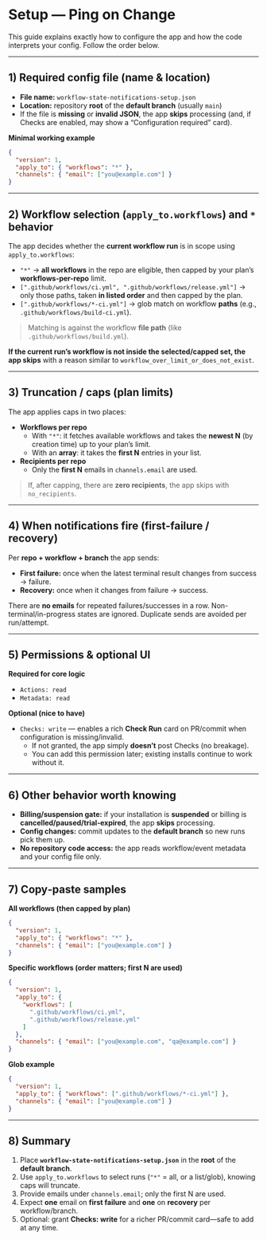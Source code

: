 # Setup — Ping on Change

This guide explains exactly how to configure the app and how the code interprets your config. Follow the order below.

---

## 1) Required config file (name & location)

- **File name:** `workflow-state-notifications-setup.json`
- **Location:** repository **root** of the **default branch** (usually `main`)
- If the file is **missing** or **invalid JSON**, the app **skips** processing (and, if Checks are enabled, may show a “Configuration required” card).

**Minimal working example**

```json
{
  "version": 1,
  "apply_to": { "workflows": "*" },
  "channels": { "email": ["you@example.com"] }
}
```

---

## 2) Workflow selection (`apply_to.workflows`) and `*` behavior

The app decides whether the **current workflow run** is in scope using `apply_to.workflows`:

- `"*"` → **all workflows** in the repo are eligible, then capped by your plan’s **workflows-per-repo** limit.
- `[".github/workflows/ci.yml", ".github/workflows/release.yml"]` → only those paths, taken **in listed order** and then capped by the plan.
- `[".github/workflows/*-ci.yml"]` → glob match on workflow **paths** (e.g., `.github/workflows/build-ci.yml`).

> Matching is against the workflow **file path** (like `.github/workflows/build.yml`).

**If the current run’s workflow is not inside the selected/capped set, the app skips** with a reason similar to `workflow_over_limit_or_does_not_exist`.

---

## 3) Truncation / caps (plan limits)

The app applies caps in two places:

- **Workflows per repo**
  - With `"*"`: it fetches available workflows and takes the **newest N** (by creation time) up to your plan’s limit.
  - With an **array**: it takes the **first N** entries in your list.
- **Recipients per repo**
  - Only the **first N** emails in `channels.email` are used.

> If, after capping, there are **zero recipients**, the app skips with `no_recipients`.

---

## 4) When notifications fire (first-failure / recovery)

Per **repo + workflow + branch** the app sends:

- **First failure:** once when the latest terminal result changes from success → failure.
- **Recovery:** once when it changes from failure → success.

There are **no emails** for repeated failures/successes in a row. Non-terminal/in-progress states are ignored. Duplicate sends are avoided per run/attempt.

---

## 5) Permissions & optional UI

**Required for core logic**

- `Actions: read`
- `Metadata: read`

**Optional (nice to have)**

- `Checks: write` — enables a rich **Check Run** card on PR/commit when configuration is missing/invalid.
  - If not granted, the app simply **doesn’t** post Checks (no breakage).
  - You can add this permission later; existing installs continue to work without it.

---

## 6) Other behavior worth knowing

- **Billing/suspension gate:** if your installation is **suspended** or billing is **cancelled/paused/trial‑expired**, the app **skips** processing.
- **Config changes:** commit updates to the **default branch** so new runs pick them up.
- **No repository code access:** the app reads workflow/event metadata and your config file only.

---

## 7) Copy‑paste samples

**All workflows (then capped by plan)**

```json
{
  "version": 1,
  "apply_to": { "workflows": "*" },
  "channels": { "email": ["you@example.com"] }
}
```

**Specific workflows (order matters; first N are used)**

```json
{
  "version": 1,
  "apply_to": {
    "workflows": [
      ".github/workflows/ci.yml",
      ".github/workflows/release.yml"
    ]
  },
  "channels": { "email": ["you@example.com", "qa@example.com"] }
}
```

**Glob example**

```json
{
  "version": 1,
  "apply_to": { "workflows": [".github/workflows/*-ci.yml"] },
  "channels": { "email": ["you@example.com"] }
}
```

---

## 8) Summary

1) Place **`workflow-state-notifications-setup.json`** in the **root** of the **default branch**.  
2) Use `apply_to.workflows` to select runs (`"*"` = all, or a list/glob), knowing caps will truncate.  
3) Provide emails under `channels.email`; only the first N are used.  
4) Expect **one** email on **first failure** and **one** on **recovery** per workflow/branch.  
5) Optional: grant **Checks: write** for a richer PR/commit card—safe to add at any time.
